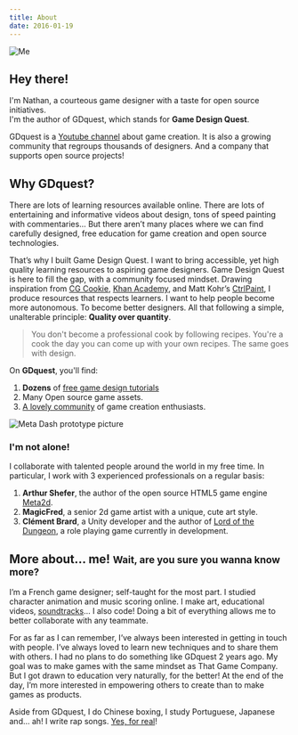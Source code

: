 ```yaml
---
title: About
date: 2016-01-19
---
```


<!-- Remove all html -->
<!-- Contact form -->
<!-- Convert  -->

<div class="media">
  <div class="media-left">
    <img class="media-object" src="nathan-picture.jpg" alt="Me">
  </div>
  <div class="media-body">
    <h2>Hey there!</h2>
    <p>
      I'm Nathan, a courteous game designer with a taste for open source initiatives.<br>
      I'm the author of GDquest, which stands for <strong>Game Design Quest</strong>.
    </p>
  </div>
</div>

GDquest is a [Youtube channel][2d5e5423] about game creation.
It is also a growing community that regroups thousands of designers.
And a company that supports open source projects!

[2d5e5423]: http://youtube.com/c/gdquest "GDquest channel"


## Why GDquest?

There are lots of learning resources available online. There are lots of entertaining and informative videos about design, tons of speed painting with commentaries… But there aren’t many places where we can find carefully designed, free education for game creation and open source technologies.

That’s why I built Game Design Quest. I want to bring accessible, yet high quality learning resources to aspiring game designers. Game Design Quest is here to fill the gap, with a community focused mindset. Drawing inspiration from [CG Cookie](https://cgcookie.com/), [Khan Academy](https://www.khanacademy.org/), and Matt Kohr’s [CtrlPaint](http://www.ctrlpaint.com/), I produce resources that respects learners. I want to help people become more autonomous. To become better designers. All that following a simple, unalterable principle: **Quality over quantity**.

<blockquote>
You don't become a professional cook by following recipes. You're a cook the day you can come up with your own recipes. The same goes with design.
</blockquote>

On **GDquest**, you'll find:

  1. **Dozens** of [free game design tutorials][2]
  2. Many Open source game assets.
  3. [A lovely community][3] of game creation enthusiasts.

[2]: https://game-design-tutorials.zeef.com/nathan.lovato "Game Design Tutorials"
[3]: https://www.facebook.com/groups/GameArtQuest/ "Game Art Quest"

![Meta Dash prototype picture](Meta-Dash-prototype.jpg)

### I'm not alone!

I collaborate with talented people around the world in my free time. In particular, I work with 3 experienced professionals on a regular basis:

  1. **Arthur Shefer**, the author of the open source HTML5 game engine [Meta2d](http://meta2d.com/).
  2. **MagicFred**, a senior 2d game artist with a unique, cute art style.
  3. **Clément Brard**, a Unity developer and the author of [Lord of the Dungeon](http://lordofthedungeon.com/), a role playing game currently in development.

<h2>More about… me! <small>Wait, are you sure you wanna know more?</small></h2>

I’m a French game designer; self-taught for the most part. I studied character animation and music scoring online. I make art, educational videos, [soundtracks](https://soundcloud.com/gdquest)… I also code! Doing a bit of everything allows me to better collaborate with any teammate.

For as far as I can remember, I’ve always been interested in getting in touch with people. I’ve always loved to learn new techniques and to share them with others. I had no plans to do something like GDquest 2 years ago. My goal was to make games with the same mindset as That Game Company. But I got drawn to education very naturally, for the better! At the end of the day, I’m more interested in empowering others to create than to make games as products.

Aside from GDquest, I do Chinese boxing, I study Portuguese, Japanese and… ah! I write rap songs. [Yes, for real](https://soundcloud.com/gdquest/were-designers)!
